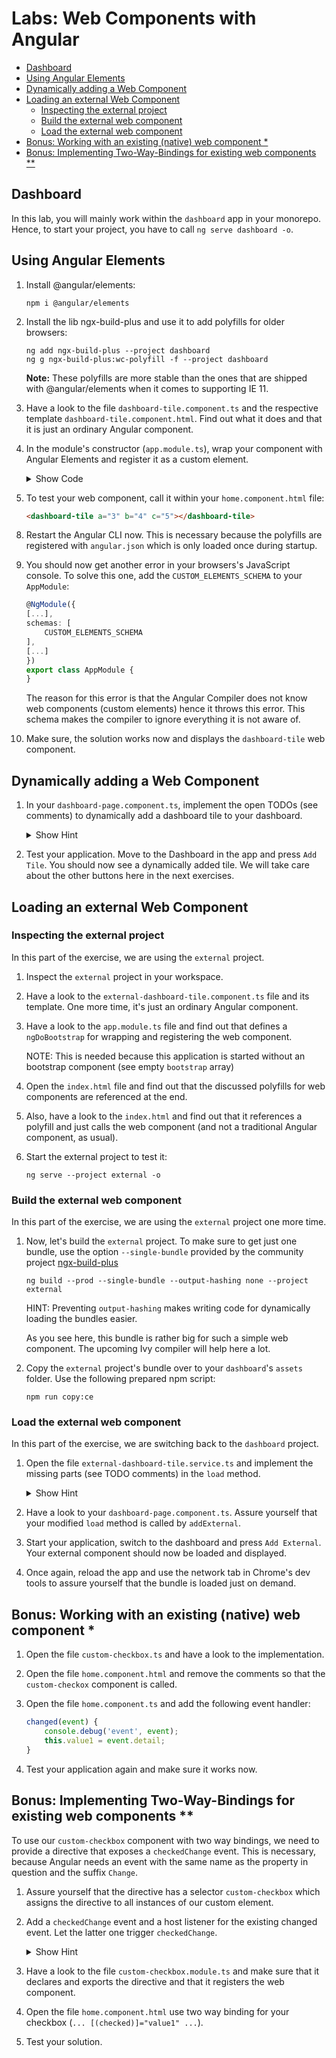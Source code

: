 <h1>Labs: Web Components with Angular</h1>

- [Dashboard](#dashboard)
- [Using Angular Elements](#using-angular-elements)
- [Dynamically adding a Web Component](#dynamically-adding-a-web-component)
- [Loading an external Web Component](#loading-an-external-web-component)
  - [Inspecting the external project](#inspecting-the-external-project)
  - [Build the external web component](#build-the-external-web-component)
  - [Load the external web component](#load-the-external-web-component)
- [Bonus: Working with an existing (native) web component *](#bonus-working-with-an-existing-native-web-component-)
- [Bonus: Implementing Two-Way-Bindings for existing web components **](#bonus-implementing-two-way-bindings-for-existing-web-components-)



## Dashboard

In this lab, you will mainly work within the ``dashboard`` app in your monorepo. Hence, to start your project, you have to call ``ng serve dashboard -o``.

## Using Angular Elements

1. Install @angular/elements:

    ```
    npm i @angular/elements
    ```

2. Install the lib ngx-build-plus and use it to add polyfills for older browsers:

    ```
    ng add ngx-build-plus --project dashboard
    ng g ngx-build-plus:wc-polyfill -f --project dashboard
    ```

    **Note:** These polyfills are more stable than the ones that are shipped with @angular/elements when it comes to supporting IE 11.

3. Have a look to the file ``dashboard-tile.component.ts`` and the respective template ``dashboard-tile.component.html``. Find out what it does and that it is just an ordinary Angular component.

4. In the module's constructor (``app.module.ts``), wrap your component with Angular Elements and register it as a custom element.

    <details>
    <summary>Show Code</summary>
    <p>

    ```typescript
    @NgModule([...])
    export class AppModule {
        constructor(private injector: Injector) {
            const tileElm = createCustomElement(DashboardTileComponent, { injector: this.injector });
            customElements.define('dashboard-tile', tileElm);
        }
    }
    ```

    </p>
    </details>

5. To test your web component, call it within your ``home.component.html`` file:

    ```html
    <dashboard-tile a="3" b="4" c="5"></dashboard-tile>
    ```
<!-- 5. Find out that you get an error. The reason is that you are lacking the necessary polyfills.

7. To solve this issue, install polyfills for your browsers. You can leverage the following schematics:

    ```
    ng add ngx-build-plus --project dashboard
    ng g ngx-build-plus:wc-polyfill -f --project dashboard
    ``` -->

8. Restart the Angular CLI now. This is necessary because the polyfills are registered with ``angular.json`` which is only loaded once during startup.

9. You should now get another error in your browsers's JavaScript console. To solve this one, add the ``CUSTOM_ELEMENTS_SCHEMA`` to your ``AppModule``:

    ```typescript
    @NgModule({
    [...],
    schemas: [
        CUSTOM_ELEMENTS_SCHEMA
    ],
    [...]
    })
    export class AppModule {
    }
    ```

    The reason for this error is that the Angular Compiler does not know web components (custom elements) hence it throws this error. This schema makes the compiler to ignore everything it is not aware of.

10. Make sure, the solution works now and displays the ``dashboard-tile`` web component.


## Dynamically adding a Web Component

1. In your ``dashboard-page.component.ts``, implement the open TODOs (see comments) to dynamically add a dashboard tile to your dashboard.

    <details>
    <summary>Show Hint</summary>
    <p>

    ```typescript
    const tile = document.createElement(elementName);

    tile.setAttribute('class', 'col-lg-4 col-md-6 col-sm-12');
    tile.setAttribute('a', '' + data[0]);
    tile.setAttribute('b', '' + data[1]);
    tile.setAttribute('c', '' + data[2]);

    content.appendChild(tile);
    ```
    </p>
    </details>


2. Test your application. Move to the Dashboard in the app and press ``Add Tile``. You should now see a dynamically added tile. We will take care about the other buttons here in the next exercises.

<!-- TODO: Add Image -->

<!-- ## Lazy Loading Web Components

1. Open the file ``lazy-dashboard-tile.component.ts`` and have a look to its component and its template. Find out that it's another ordinary Angular Component.

2. In your ``angular.json``, scroll down to the element ``projects/dashboard/architect/build/options``. Assure yourself that the following entry exists:

    ```json
    "lazyModules": [
        "[...]/dashboard/src/app/lazy-dashboard-tile/lazy-dashboard-tile.module"
    ],
    ```

    `[...]` is your path prefix (`projects` in CLI workspaces or `apps` in NX workspaces).


3. Restart the Angular CLI's development web server.

4. At the command line, you should now see that the CLI splits off a bundle for this module.

5. Open the file ``lazy-dashboard-tile.service.ts``. Its ``load`` method already contains some low level API calls to load the lazy chunk and instantiate the included ``LazyDashboardTileModule``. Have a look at it.

6. Switch back to the file ``dashboard-page.component.ts`` and find out that its ``addLazy`` method already calls the load method we've looked at before.

7. Now, let's try this out. Open your application, move to the Dashboard and click the button ``Add Lazy``.

<!-- TODO: Add Image -->

<!-- 8. To assure yourself that the module is lazy loaded, refresh the page, open Chrome's dev tools and move to the network page. Then, press ``Add Lazy`` and see that the chunk is just loaded on demand. -->



## Loading an external Web Component

### Inspecting the external project

In this part of the exercise, we are using the ``external`` project.

1. Inspect the ``external`` project in your workspace.

2. Have a look to the ``external-dashboard-tile.component.ts`` file and its template. One more time, it's just an ordinary Angular component.

3. Have a look to the ``app.module.ts`` file and find out that defines a ``ngDoBootstrap`` for wrapping and registering the web component.

    NOTE: This is needed because this application is started without an bootstrap component (see empty ``bootstrap`` array)

4. Open the ``index.html`` file and find out that the discussed polyfills for web components are referenced at the end.

5. Also, have a look to the ``index.html`` and find out that it references a polyfill and just calls the web component (and not a traditional Angular component, as usual).

6. Start the external project to test it:

    ```
    ng serve --project external -o
    ```

    <!-- TODO: Add Image -->

### Build the external web component

In this part of the exercise, we are using the ``external`` project one more time.

1. Now, let's build the ``external`` project. To make sure to get just one bundle, use the option ``--single-bundle`` provided by the community project [ngx-build-plus](https://www.npmjs.com/package/ngx-build-plus)

    ```
    ng build --prod --single-bundle --output-hashing none --project external
    ```

    HINT: Preventing ``output-hashing`` makes writing code for dynamically loading the bundles easier.


    As you see here, this bundle is rather big for such a simple web component. The upcoming Ivy compiler will help here a lot.

2. Copy the ``external`` project's bundle over to your ``dashboard``'s ``assets`` folder. Use the following prepared npm script:

    ```
    npm run copy:ce
    ```

### Load the external web component

In this part of the exercise, we are switching back to the ``dashboard`` project.

1. Open the file ``external-dashboard-tile.service.ts`` and implement the missing parts (see TODO comments) in the ``load`` method.

    <details>
    <summary>Show Hint</summary>
    <p>

    ```javascript
    const script = document.createElement('script');
    script.src = 'assets/external-dashboard-tile.bundle.js';
    document.body.appendChild(script);
    ```
    
    </p>
    </details>

2. Have a look to your ``dashboard-page.component.ts``. Assure yourself that your modified ``load`` method is called by ``addExternal``.

3. Start your application, switch to the dashboard and press ``Add External``. Your external component should now be loaded and displayed.

4. Once again, reload the app and use the network tab in Chrome's dev tools to assure yourself that the bundle is loaded just on demand.


## Bonus: Working with an existing (native) web component *

1. Open the file ``custom-checkbox.ts`` and have a look to the implementation.

2. Open the file ``home.component.html`` and remove the comments so that the ``custom-checkox`` component is called.

3. Open the file ``home.component.ts`` and add the following event handler:

    ```typescript
    changed(event) {
        console.debug('event', event);
        this.value1 = event.detail;
    }
    ```
   
4. Test your application again and make sure it works now.

## Bonus: Implementing Two-Way-Bindings for existing web components **

To use our ``custom-checkbox`` component with two way bindings, we need to provide a directive that exposes a ``checkedChange`` event. This is necessary, because Angular needs an event with the same name as the property in question and the suffix ``Change``.

1. Assure yourself that the directive has a selector ``custom-checkbox`` which assigns the directive to all instances of our custom element.

2. Add a ``checkedChange`` event and a host listener for the existing changed event. Let the latter one trigger ``checkedChange``.

    <details>
    <summary>Show Hint</summary>
    <p>

    ```typescript
    @Output() checkedChange = new EventEmitter<boolean>();

    @HostListener('changed', ['$event'])
    changed($event) {
        this.checkedChange.next($event.detail);
    }
    ```

    </p>
    </details>

3. Have a look to the file ``custom-checkbox.module.ts`` and make sure  that it declares and exports the directive and that it registers the web component.

4. Open the file ``home.component.html`` use two way binding for your checkbox (``... [(checked)]="value1" ...``).

5. Test your solution.
